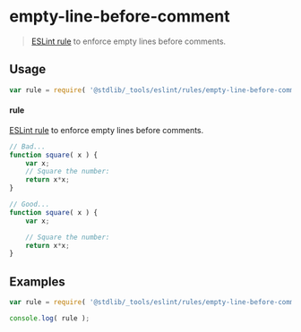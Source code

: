 # empty-line-before-comment

> [ESLint rule][eslint-rules] to enforce empty lines before comments.

<section class="intro">

</section>

<!-- /.intro -->

<section class="usage">

## Usage

```javascript
var rule = require( '@stdlib/_tools/eslint/rules/empty-line-before-comment' );
```

#### rule

[ESLint rule][eslint-rules] to enforce empty lines before comments.

<!-- eslint-disable -->

```javascript
// Bad...
function square( x ) {
    var x;
    // Square the number:
    return x*x;
}

// Good...
function square( x ) {
    var x;

    // Square the number:
    return x*x;
}
```

</section>

<!-- /.usage -->

<section class="examples">

## Examples

```javascript
var rule = require( '@stdlib/_tools/eslint/rules/empty-line-before-comment' );

console.log( rule );
```

</section>

<!-- /.examples -->

<section class="links">

[eslint-rules]: https://eslint.org/docs/developer-guide/working-with-rules

</section>

<!-- /.links -->
